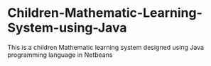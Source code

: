 # Children-Mathematic-Learning-System-using-Java
This is a children Mathematic learning system designed using Java programming language in Netbeans

